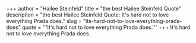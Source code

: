 +++
author = "Hailee Steinfeld"
title = "the best Hailee Steinfeld Quote"
description = "the best Hailee Steinfeld Quote: It's hard not to love everything Prada does."
slug = "its-hard-not-to-love-everything-prada-does"
quote = '''It's hard not to love everything Prada does.'''
+++
It's hard not to love everything Prada does.
